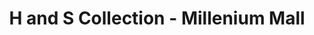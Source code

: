 ---
title: "H and S Collection - Millenium Mall"
url: /karachi/h-and-s-collection-millenium-mall/
shop: clothes
---